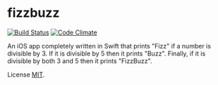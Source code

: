 fizzbuzz
========

[![Build Status](https://travis-ci.org/adityatrivedi/fizzbuzz.svg)](https://travis-ci.org/adityatrivedi/fizzbuzz)
[![Code Climate](https://codeclimate.com/github/adityatrivedi/fizzbuzz/badges/gpa.svg)](https://codeclimate.com/github/adityatrivedi/fizzbuzz)

An iOS app completely written in Swift that prints "Fizz" if a number is divisible by 3. If it is divisible by 5 then it prints "Buzz". Finally, if it is divisible by both 3 and 5 then it prints "FizzBuzz".

License [MIT](http://opensource.org/licenses/MIT).
